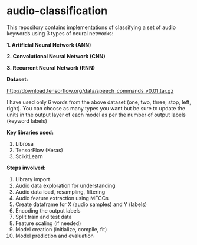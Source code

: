 # audio-classification

This repository contains implementations of classifying a set of audio keywords using 3 types of neural networks:

**1. Artificial Neural Network (ANN)**

**2. Convolutional Neural Network (CNN)**

**3. Recurrent Neural Network (RNN)**



**Dataset:** 

http://download.tensorflow.org/data/speech_commands_v0.01.tar.gz

I have used only 6 words from the above dataset (one, two, three, stop, left, right). You can choose as many types you want but be sure to update the units in the output layer of each model as per the number of output labels (keyword labels)

**Key libraries used:**
1. Librosa
2. TensorFlow (Keras)
3. ScikitLearn

**Steps involved:**
1. Library import
2. Audio data exploration for understanding
3. Audio data load, resampling, filtering
4. Audio feature extraction using MFCCs
5. Create dataframe for X (audio samples) and Y (labels)
6. Encoding the output labels
7. Split train and test data
8. Feature scaling (if needed)
9. Model creation (initialize, compile, fit)
10. Model prediction and evaluation

